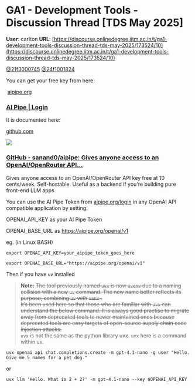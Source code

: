 # GA1 - Development Tools - Discussion Thread [TDS May 2025]

**User**: carlton
**URL**: [https://discourse.onlinedegree.iitm.ac.in/t/ga1-development-tools-discussion-thread-tds-may-2025/173524/10](https://discourse.onlinedegree.iitm.ac.in/t/ga1-development-tools-discussion-thread-tds-may-2025/173524/10)

[@21f3000745](/u/21f3000745) [@24f1001824](/u/24f1001824)

You can get your free key from here:

![]()
[aipipe.org](https://aipipe.org/login)

### [AI Pipe | Login](https://aipipe.org/login)

It is documented here:

[github.com](https://github.com/sanand0/aipipe/)

![](https://europe1.discourse-cdn.com/flex013/uploads/iitm/optimized/3X/8/a/8a2fee3c4df6d37bcf948b255f6d2eb3ab4594a0_2_690x344.png)

### [GitHub - sanand0/aipipe: Gives anyone access to an OpenAI/OpenRouter API...](https://github.com/sanand0/aipipe/)

Gives anyone access to an OpenAI/OpenRouter API key free at 10 cents/week. Self-hostable. Useful as a backend if you're building pure front-end LLM apps

You can use the AI Pipe Token from [aipipe.org/login](http://aipipe.org/login) in any OpenAI API compatible application by setting:

OPENAI\_API\_KEY as your AI Pipe Token

OPENAI\_BASE\_URL as <https://aipipe.org/openai/v1>

eg. (in Linux BASH)

```
export OPENAI_API_KEY=your_aipipe_token_goes_here

```

```
export OPENAI_BASE_URL="https://aipipe.org/openai/v1"

```

Then if you have `uv` installed

> **Note:** ~~The tool previously named `uvx` is now `uvenv` due to a naming collision with a new `uv` command. The new name better reflects its purpose, combining `uv` with `venv` .  
> It’s been used here so that those who are familiar with `uvx` can understand the below command. It is always good practise to migrate away from deprecated tools to newer maintained ones because deprecated tools are easy targets of open-source supply chain code injection attacks.~~  
> `uvx` is not the same as the python library uvx. `uvx` here is a command within uv.

```
uvx openai api chat.completions.create -m gpt-4.1-nano -g user "Hello. Give me 5 names for a pet dog."

```

or

```
uvx llm 'Hello. What is 2 + 2?' -m gpt-4.1-nano --key $OPENAI_API_KEY

```
